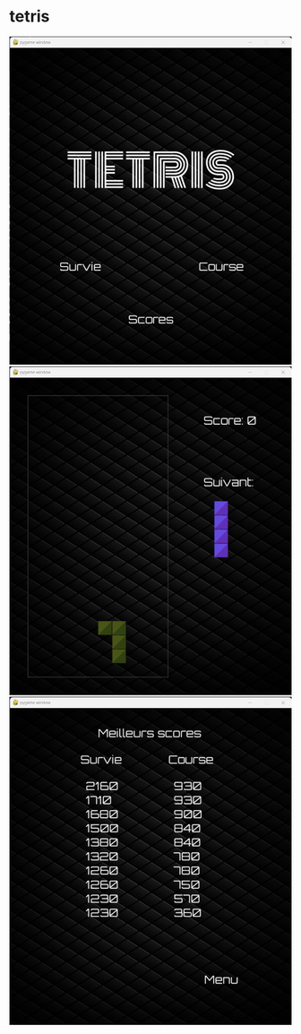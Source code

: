 # tetris 

![Menu](images/screenshot/Menu.png)
![Mode Survie](images/screenshot/Survie.png)
![Ecran Scores](images/screenshot/Scores.png)
